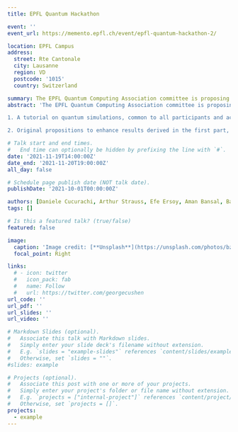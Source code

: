 ```yaml
---
title: EPFL Quantum Hackathon

event: ''
event_url: https://memento.epfl.ch/event/epfl-quantum-hackathon-2/

location: EPFL Campus
address:
  street: Rte Cantonale
  city: Lausanne
  region: VD
  postcode: '1015'
  country: Switzerland

summary: The EPFL Quantum Computing Association committee is proposing this year a quantum software hackathon, dedicated to the promotion and education of quantum computation and its ties to chemistry simulations.
abstract: 'The EPFL Quantum Computing Association committee is proposing this year a quantum software hackathon, dedicated to the promotion and education of quantum computation and its ties to chemistry simulations. Organized over the 19th and 20th of November on EPFL campus in Lausanne, the event will welcome students from multiple institutions in Switzerland and will consist of a set of introductory talks on quantum computing and a final programming project defined in two parts:

1. A tutorial on quantum simulations, common to all participants and accessible to beginners in QC.

2. Original propositions to enhance results derived in the first part, subject to evaluation for a competition among the participants.'{style="text-align: justify;"}

# Talk start and end times.
#   End time can optionally be hidden by prefixing the line with `#`.
date: '2021-11-19T14:00:00Z'
date_end: '2021-11-20T19:00:00Z'
all_day: false

# Schedule page publish date (NOT talk date).
publishDate: '2021-10-01T00:00:00Z'

authors: [Daniele Cucurachi, Arthur Strauss, Efe Ersoy, Aman Bansal, Baptiste Claudon, Oriel Kiss]
tags: []

# Is this a featured talk? (true/false)
featured: false

image:
  caption: 'Image credit: [**Unsplash**](https://unsplash.com/photos/bzdhc5b3Bxs)'
  focal_point: Right

links:
  # - icon: twitter
  #   icon_pack: fab
  #   name: Follow
  #   url: https://twitter.com/georgecushen
url_code: ''
url_pdf: ''
url_slides: ''
url_video: ''

# Markdown Slides (optional).
#   Associate this talk with Markdown slides.
#   Simply enter your slide deck's filename without extension.
#   E.g. `slides = "example-slides"` references `content/slides/example-slides.md`.
#   Otherwise, set `slides = ""`.
#slides: example

# Projects (optional).
#   Associate this post with one or more of your projects.
#   Simply enter your project's folder or file name without extension.
#   E.g. `projects = ["internal-project"]` references `content/project/deep-learning/index.md`.
#   Otherwise, set `projects = []`.
projects:
  - example
---
```


<!-- {{% callout note %}}
Click on the **Slides** button above to view the built-in slides feature.
{{% /callout %}}

Slides can be added in a few ways:

- **Create** slides using Hugo Blox Builder's [_Slides_](https://docs.hugoblox.com/reference/content-types/) feature and link using `slides` parameter in the front matter of the talk file
- **Upload** an existing slide deck to `static/` and link using `url_slides` parameter in the front matter of the talk file
- **Embed** your slides (e.g. Google Slides) or presentation video on this page using [shortcodes](https://docs.hugoblox.com/reference/markdown/).

Further event details, including [page elements](https://docs.hugoblox.com/reference/markdown/) such as image galleries, can be added to the body of this page. -->
